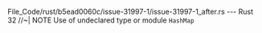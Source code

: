File_Code/rust/b5ead0060c/issue-31997-1/issue-31997-1_after.rs --- Rust
                                                                                                                                                            32     //~| NOTE Use of undeclared type or module `HashMap`

